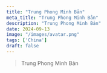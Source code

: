 ```yaml
---
title: "Trung Phong Minh Bản"
meta_title: "Trung Phong Minh Bản"
description: "Trung Phong Minh Bản"
date: 2024-09-13
image: "/images/avatar.png"
tags: ['China']
draft: false
---
```


> Trung Phong Minh Bản
